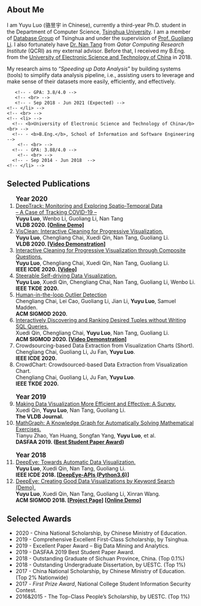 ## About Me

I am Yuyu Luo (骆昱宇 in Chinese), currently a third-year Ph.D. student in the Department of Computer Science, [Tsinghua University](https://www.tsinghua.edu.cn/). 
I am a member of [Database Group](http://dbgroup.cs.tsinghua.edu.cn) of Tsinghua and under the supervision of [Prof. Guoliang Li](http://dbgroup.cs.tsinghua.edu.cn/ligl/). I also fortunately have [Dr. Nan Tang](http://da.qcri.org/ntang/) from *Qatar Computing Research Institute* (QCRI) as my external advisor.
Before that, I received my B.Eng. from the [University of Electronic Science and Technology of China](http://www.uestc.edu.cn/) in 2018.

My research aims to “<i>Speeding up Data Analysis</i>” by building systems (tools) to simplify data analysis pipeline, i.e., assisting users to leverage and make sense of their datasets more easily, efficiently, and effectively.

<!-- ## Education -->
  <!-- <ul>
    <li> 
      <b>Tsinghua University</b> <br>
       - <b>PhD Student</b>, Department of Computer Science and Technology 
       <br> 
       - Supervisor: <a href="http://dbgroup.cs.tsinghua.edu.cn/ligl/" target="_blank">Prof. Guoliang Li</a>
       <!-- <br> -->
       <!-- - GPA: 3.8/4.0 -->
       <!-- <br> -->
       <!-- - Sep 2018 - Jun 2021 (Expected) -->
    <!-- </li> -->
    <!-- <br> -->
    <!-- <li> -->
      <!-- <b>University of Electronic Science and Technology of China</b> <br> -->
      <!-- - <b>B.Eng.</b>, School of Information and Software Engineering  -->
        <!-- <br> -->
      <!-- - GPA: 3.88/4.0 -->
        <!-- <br> -->
      <!-- - Sep 2014 - Jun 2018  -->
    <!-- </li> -->
  <!-- </ul>  -->




## Selected Publications
<ol>
    <big><b>Year 2020 </b></big> 
      <li>
        <a href="./files/VLDB20-DeepTrack.pdf" target="_blank">
          DeepTrack: Monitoring and Exploring Spatio-Temporal Data <br> – A Case of Tracking COVID-19 –
        </a>
        <br>
        <b>Yuyu Luo</b>, Wenbo Li, Guoliang Li,  Nan Tang
        <br>
        <b>VLDB 2020. <a href="https://ncov.deepeye.tech/en" target="_blank">[Online Demo]</a></b>
      </li> 
      <li>
        <a href="./files/VLDB20-VisClean.pdf" target="_blank">
          VisClean: Interactive Cleaning for Progressive Visualization.
        </a>
        <br>
        <b>Yuyu Luo</b>, Chengliang Chai, Xuedi Qin,  Nan Tang, Guoliang Li. 
        <br>
        <b>VLDB 2020. <a href="https://youtu.be/eqsw7L8iRFE" target="_blank">[Video Demonstration]</a></b>
      </li> 
      <li>
        <a href="./files/VisClean-ICDE2020.pdf">
          Interactive Cleaning for Progressive Visualization through Composite Questions.
        </a>
        <br>
        <b>Yuyu Luo</b>, Chengliang Chai, Xuedi Qin, Nan Tang, Guoliang Li. 
        <br>
        <b>IEEE ICDE 2020. <a href="https://www.youtube.com/watch?v=PNXcwb06SLY" target="_blank">[Video]</a></b>
      </li> 
      <!--  --> 
      <li>
        <a href="./files/DeepEye-TKDE.pdf">
          Steerable Self-driving Data Visualization.
        </a>
        <br>
        <b>Yuyu Luo</b>, Xuedi Qin, Chengliang Chai,  Nan Tang, Guoliang Li, Wenbo Li. 
        <br>
        <b>IEEE TKDE 2020.</b>
      </li> 
      <li>
        <a href="./files/SIGMOD20-HOD.pdf" target="_blank">
          Human-in-the-loop Outlier Detection
        </a>
        <br>
        Chengliang Chai, Lei Cao, Guoliang Li, Jian Li, <b>Yuyu Luo</b>, Samuel Madden.
        <br>
        <b>ACM SIGMOD 2020.</b>
      </li> 
      <li>
        <a href="./files/DBExplorer-sigmod20demo.pdf" target="_blank">
          Interactively Discovering and Ranking Desired Tuples without Writing SQL Queries.
        </a>
        <br>
        Xuedi Qin, Chengliang Chai, <b>Yuyu Luo</b>, Nan Tang, Guoliang Li. 
        <br>
        <b>ACM SIGMOD 2020. <a href="https://www.youtube.com/watch?v=JdDIPd6fM7c" target="_blank">[Video Demonstration]</a></b>
      </li> 
      <li>
        <a>
          Crowdsourcing-based Data Extraction from Visualization Charts
          (Short).
        </a>
        <br>
        Chengliang Chai, Guoliang Li, Ju Fan, <b>Yuyu Luo</b>.
        <br>
        <b>IEEE ICDE 2020.</b>
      </li> 
      <!--  -->
      <li>
        <a>
          CrowdChart: Crowdsourced-based Data Extraction from Visualization Chart.
        </a>
        <br>
        Chengliang Chai, Guoliang Li, Ju Fan, <b>Yuyu Luo</b>.
        <br>
        <b>IEEE TKDE 2020.</b>
      </li> 
      <!--  -->
      <br>
      <big> <b>Year 2019 </b> </big> 
      <!--  -->
      <li>
        <a href="./files/survey-vldbj.pdf" target="_blank">
          Making Data Visualization More Efficient and Effective: A Survey.
        </a>
        <br>
         Xuedi Qin, <b>Yuyu Luo</b>, Nan Tang, Guoliang Li.
        <br>
        <b>The VLDB Journal.</b>
      </li> 
      <li>
        <a href="./files/dasfaa19-gaokao.pdf" target="_blank">
          MathGraph: A Knowledge Graph for Automatically Solving Mathematical Exercises.
        </a>
        <br>
        Tianyu Zhao, Yan Huang, Songfan Yang, <b>Yuyu Luo</b>, et al.
        <br>
        <b>DASFAA 2019. (<U>Best Student Paper Award</U>)</b>
      </li> 
      <!--  -->
      <br>
      <big> <b>Year 2018 </b> </big> 
  <!-- Yuyu Luo, Xueqi Qin, Nan Tang, Guoliang Li. DeepEye: Towards Automatic Data Visualization. ICDE 2018.  -->
      <li>
        <a href="http://dbgroup.cs.tsinghua.edu.cn/ligl/papers/icde18-deepeye.pdf" target="_blank">DeepEye: Towards Automatic Data Visualization.</a><br/>
        <b>Yuyu Luo</b>, Xuedi Qin, Nan Tang, Guoliang Li. 
        <br>
        <b>IEEE ICDE 2018. 
        [<a href="https://github.com/Thanksyy/DeepEye-APIs">DeepEye-APIs (Python3.6)</a>]
          </b>
      </li> 
      <li>
        <a href="http://dbgroup.cs.tsinghua.edu.cn/ligl/papers/sigmod18-deepeye.pdf" target="_blank">DeepEye: Creating Good Data Visualizations by Keyword Search (Demo).</a><br/>
        <b>Yuyu Luo</b>, Xuedi Qin, Nan Tang, Guoliang Li, Xinran Wang. 
        <br>
        <b>ACM SIGMOD 2018. 
        [<a href="http://da.qcri.org/ntang/smartdata.html" target="_blank">Project Page</a>]
        [<a href="http://deepeye.tech" target="_blank">Online Demo</a>]
        </b>
      </li>    
  </ol>

## Selected Awards
<ul>
<li>2020 - China National Scholarship, by Chinese Ministry of Education.</li>
<li>2019 - Comprehensive Excellent First-Class Scholarship, by Tsinghua.</li>
<!-- <li>2019 - Huawei Scholarship.</li> -->
<li>2019 - Excellent Paper Award – Big Data Mining and Analytics.</li>
<li>2019 - DASFAA 2019 Best Student Paper Award.</li>
<li>2018 - Outstanding Graduate of Sichuan Province, China. (Top 0.1%)</li>
<li>2018 - Outstanding Undergraduate Dissertation, by UESTC. (Top 1%)</li>
<li>2017 - China National Scholarship, by Chinese Ministry of Education. (Top 2% Nationwide)</li>
<li>2017 - <i>First Prize Award</i>, National College Student Information Security Contest.</li>
<li>2016&2015 - The Top-Class People’s Scholarship, by UESTC. (Top 1%)</li>
<!-- <li>2015 - Top Class People’s Scholarship by UESTC (Top 1%)</li> -->
</ul>

<!-- ## Professional Services
<ul>
<li>2020 - DASFAA 2020 External Reviewer.</li>    
<li>2019 - IEEE BigData 2019 External Reviewer.</li>
</ul> -->

